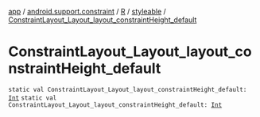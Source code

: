 [app](../../../index.md) / [android.support.constraint](../../index.md) / [R](../index.md) / [styleable](index.md) / [ConstraintLayout_Layout_layout_constraintHeight_default](.)

# ConstraintLayout_Layout_layout_constraintHeight_default

`static val ConstraintLayout_Layout_layout_constraintHeight_default: `[`Int`](https://kotlinlang.org/api/latest/jvm/stdlib/kotlin/-int/index.html)
`static val ConstraintLayout_Layout_layout_constraintHeight_default: `[`Int`](https://kotlinlang.org/api/latest/jvm/stdlib/kotlin/-int/index.html)